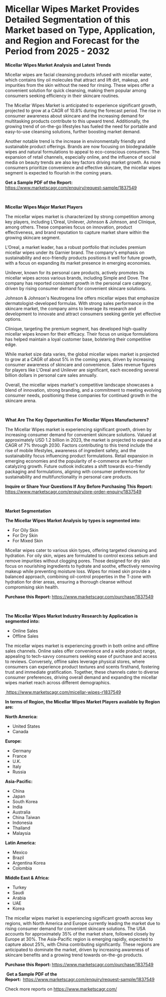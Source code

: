 <p><h1>Micellar Wipes Market Provides Detailed Segmentation of this Market based on Type, Application, and Region and Forecast for the Period from 2025 - 2032</h1></p><p><strong>Micellar Wipes Market Analysis and Latest Trends</strong></p>
<p><p>Micellar wipes are facial cleansing products infused with micellar water, which contains tiny oil molecules that attract and lift dirt, makeup, and impurities from the skin without the need for rinsing. These wipes offer a convenient solution for quick cleansing, making them popular among consumers seeking efficiency in their skincare routines. </p><p>The Micellar Wipes Market is anticipated to experience significant growth, projected to grow at a CAGR of 10.8% during the forecast period. The rise in consumer awareness about skincare and the increasing demand for multitasking products contribute to this upward trend. Additionally, the growing trend of on-the-go lifestyles has fueled the need for portable and easy-to-use cleansing solutions, further boosting market demand. </p><p>Another notable trend is the increase in environmentally friendly and sustainable product offerings. Brands are now focusing on biodegradable wipes and natural formulations to appeal to eco-conscious consumers. The expansion of retail channels, especially online, and the influence of social media on beauty trends are also key factors driving market growth. As more consumers prioritize convenience and effective skincare, the micellar wipes segment is expected to flourish in the coming years.</p></p>
<p><strong>Get a Sample PDF of the Report:&nbsp;</strong> <a href="https://www.marketscagr.com/enquiry/request-sample/1837549?utm_campaign=3115&utm_medium=2&utm_source=Github&utm_content=ia&utm_term=05042025&utm_id=micellar-wipes">https://www.marketscagr.com/enquiry/request-sample/1837549</a></p>
<p>&nbsp;</p>
<p><strong>Micellar Wipes Major Market Players</strong></p>
<p><p>The micellar wipes market is characterized by strong competition among key players, including L’Oreal, Unilever, Johnson & Johnson, and Clinique, among others. These companies focus on innovation, product effectiveness, and brand reputation to capture market share within the growing skincare segment.</p><p>L’Oreal, a market leader, has a robust portfolio that includes premium micellar wipes under its Garnier brand. The company's emphasis on sustainability and eco-friendly products positions it well for future growth, with a focus on expanding its market presence in emerging economies.</p><p>Unilever, known for its personal care products, actively promotes its micellar wipes across various brands, including Simple and Dove. The company has reported consistent growth in the personal care category, driven by rising consumer demand for convenient skincare solutions.</p><p>Johnson & Johnson's Neutrogena line offers micellar wipes that emphasize dermatologist-developed formulas. With strong sales performance in the skincare market, the company aims to leverage its research and development to innovate and attract consumers seeking gentle yet effective options.</p><p>Clinique, targeting the premium segment, has developed high-quality micellar wipes known for their efficacy. Their focus on unique formulations has helped maintain a loyal customer base, bolstering their competitive edge.</p><p>While market size data varies, the global micellar wipes market is projected to grow at a CAGR of about 5% in the coming years, driven by increasing consumer awareness of skincare and convenience. Sales revenue figures for players like L'Oreal and Unilever are significant, each exceeding several billion dollars in personal care sales annually.</p><p>Overall, the micellar wipes market's competitive landscape showcases a blend of innovation, strong branding, and a commitment to meeting evolving consumer needs, positioning these companies for continued growth in the skincare arena.</p></p>
<p>&nbsp;</p>
<p><strong>What Are The Key Opportunities For Micellar Wipes Manufacturers?</strong></p>
<p><p>The Micellar Wipes market is experiencing significant growth, driven by increasing consumer demand for convenient skincare solutions. Valued at approximately USD 1.2 billion in 2023, the market is projected to expand at a CAGR of 7% through 2030. Factors contributing to this trend include the rise of mobile lifestyles, awareness of ingredient safety, and the sustainability focus influencing product formulations. Retail expansion in emerging economies and the popularity of e-commerce are further catalyzing growth. Future outlook indicates a shift towards eco-friendly packaging and formulations, aligning with consumer preferences for sustainability and multifunctionality in personal care products.</p></p>
<p><strong>Inquire or Share Your Questions If Any Before Purchasing This Report:</strong> <a href="https://www.marketscagr.com/enquiry/pre-order-enquiry/1837549?utm_campaign=3115&utm_medium=2&utm_source=Github&utm_content=ia&utm_term=05042025&utm_id=micellar-wipes">https://www.marketscagr.com/enquiry/pre-order-enquiry/1837549</a></p>
<p>&nbsp;</p>
<p><strong>Market Segmentation</strong></p>
<p><strong>The Micellar Wipes Market Analysis by types is segmented into:</strong></p>
<p><ul><li>For Oily Skin</li><li>For Dry Skin</li><li>For Mixed Skin</li></ul></p>
<p><p>Micellar wipes cater to various skin types, offering targeted cleansing and hydration. For oily skin, wipes are formulated to control excess sebum and remove impurities without clogging pores. Those designed for dry skin focus on nourishing ingredients to hydrate and soothe, effectively removing makeup while preventing moisture loss. Wipes for mixed skin provide a balanced approach, combining oil-control properties in the T-zone with hydration for drier areas, ensuring a thorough cleanse without compromising skin health.</p></p>
<p><strong>Purchase this Report:&nbsp;</strong><a href="https://www.marketscagr.com/purchase/1837549?utm_campaign=3115&utm_medium=2&utm_source=Github&utm_content=ia&utm_term=05042025&utm_id=micellar-wipes">https://www.marketscagr.com/purchase/1837549</a></p>
<p>&nbsp;</p>
<p><strong>The Micellar Wipes Market Industry Research by Application is segmented into:</strong></p>
<p><ul><li>Online Sales</li><li>Offline Sales</li></ul></p>
<p><p>The micellar wipes market is experiencing growth in both online and offline sales channels. Online sales offer convenience and a wide product range, appealing to tech-savvy consumers seeking ease of purchase and access to reviews. Conversely, offline sales leverage physical stores, where consumers can experience product textures and scents firsthand, fostering trust and immediate gratification. Together, these channels cater to diverse consumer preferences, driving overall demand and expanding the micellar wipes market reach across different demographics.</p></p>
<p><a href="https://www.marketscagr.com/micellar-wipes-r1837549?utm_campaign=3115&utm_medium=2&utm_source=Github&utm_content=ia&utm_term=05042025&utm_id=micellar-wipes">&nbsp;https://www.marketscagr.com/micellar-wipes-r1837549</a></p>
<p><strong>In terms of Region, the Micellar Wipes Market Players available by Region are:</strong></p>
<p>
    <p> <strong> North America: </strong>
        <ul>
            <li>United States</li>
            <li>Canada</li>
        </ul>
        </p> 
    <p> <strong> Europe: </strong>
        <ul>
            <li>Germany</li>
            <li>France</li>
            <li>U.K.</li>
            <li>Italy</li>
            <li>Russia</li>
        </ul>
        </p> 
    <p> <strong> Asia-Pacific: </strong>
        <ul>
            <li>China</li>
            <li>Japan</li>
            <li>South Korea</li>
            <li>India</li>
            <li>Australia</li>
            <li>China Taiwan</li>
            <li>Indonesia</li>
            <li>Thailand</li>
            <li>Malaysia</li>
        </ul>
        </p> 
    <p> <strong> Latin America: </strong>
        <ul>
            <li>Mexico</li>
            <li>Brazil</li>
            <li>Argentina Korea</li>
            <li>Colombia</li>
        </ul>
        </p> 
    <p> <strong> Middle East & Africa: </strong>
        <ul>
            <li>Turkey</li>
            <li>Saudi</li>
            <li>Arabia</li>
            <li>UAE</li>
            <li>Korea</li>
        </ul>
    </p>
    </p>
<p><p>The micellar wipes market is experiencing significant growth across key regions, with North America and Europe currently leading the market due to rising consumer demand for convenient skincare solutions. The USA accounts for approximately 35% of the market share, followed closely by Europe at 30%. The Asia-Pacific region is emerging rapidly, expected to capture about 25%, with China contributing significantly. These regions are anticipated to dominate the market, driven by increasing awareness of skincare benefits and a growing trend towards on-the-go products.</p></p>
<p><strong>Purchase this Report: </strong><a href="https://www.marketscagr.com/purchase/1837549?utm_campaign=3115&utm_medium=2&utm_source=Github&utm_content=ia&utm_term=05042025&utm_id=micellar-wipes">https://www.marketscagr.com/purchase/1837549</a></p>
<p>&nbsp;<strong>Get a Sample PDF of the Report:&nbsp;&nbsp;</strong><a href="https://www.marketscagr.com/enquiry/request-sample/1837549?utm_campaign=3115&utm_medium=2&utm_source=Github&utm_content=ia&utm_term=05042025&utm_id=micellar-wipes">https://www.marketscagr.com/enquiry/request-sample/1837549</a></p>
<p><strong></strong></p>
<p>Check more reports on <a href="https://www.marketscagr.com/?utm_campaign=3115&utm_medium=2&utm_source=Github&utm_content=ia&utm_term=05042025&utm_id=micellar-wipes">https://www.marketscagr.com/</a></p>